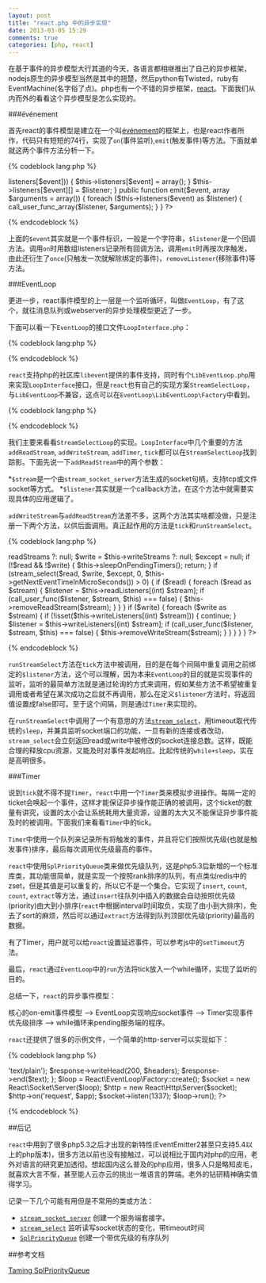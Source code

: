 ```yaml
---
layout: post
title: "react.php 中的异步实现"
date: 2013-03-05 15:29
comments: true
categories: [php, react]
---
```


在基于事件的异步模型大行其道的今天，各语言都相继推出了自己的异步框架，nodejs原生的异步模型当然是其中的翘楚，然后python有Twisted，ruby有EventMachine(名字俗了点)。php也有一个不错的异步框架，[react](https://github.com/reactphp/react)。下面我们从内而外的看看这个异步模型是怎么实现的。

###événement

首先react的事件模型是建立在一个叫[événement](https://github.com/igorw/evenement)的框架上，也是react作者所作，代码只有短短的74行，实现了`on`(事件监听),`emit`(触发事件)等方法。下面就单就这两个事件方法分析一下。

{% codeblock lang:php %}
<?php
public function on($event, $listener)
    {
        if (!is_callable($listener)) {
            throw new \InvalidArgumentException('The provided listener was not a valid callable.');
        }

        if (!isset($this->listeners[$event])) {
            $this->listeners[$event] = array();
        }

        $this->listeners[$event][] = $listener;
    }
public function emit($event, array $arguments = array())
    {
        foreach ($this->listeners($event) as $listener) {
            call_user_func_array($listener, $arguments);
        }
    }
?>
{% endcodeblock %}

上面的`$event`其实就是一个事件标识，一般是一个字符串，`$listener`是一个回调方法。调用`on`时用数组listeners记录所有回调方法，调用`emit`时再按次序触发，由此还衍生了`once`(只触发一次就解除绑定的事件)，`removeListener`(移除事件)等方法。

###EventLoop

更进一步，react事件模型的上一层是一个监听循环，叫做`EventLoop`，有了这个，就往消息队列或webserver的异步处理模型更近了一步。

下面可以看一下`EventLoop`的接口文件`LoopInterface.php`：

{% codeblock lang:php %}
<?php
namespace React\EventLoop;
interface LoopInterface
{
    public function addReadStream($stream, $listener);
    public function addWriteStream($stream, $listener);

    public function removeReadStream($stream);
    public function removeWriteStream($stream);
    public function removeStream($stream);

    public function addTimer($interval, $callback);
    public function addPeriodicTimer($interval, $callback);
    public function cancelTimer($signature);

    public function tick();
    public function run();
    public function stop();
}
?>
{% endcodeblock %}

`react`支持php的社区库`libevent`提供的事件支持，同时有个`LibEventLoop.php`用来实现`LoopInterface`接口，但是`react`也有自己的实现方案`StreamSelectLoop`，与`LibEventLoop`不兼容，这点可以在`EventLoop\LibEventLoop\Factory`中看到。

{% codeblock lang:php %}
<?php
    public static function create()
    {
        // @codeCoverageIgnoreStart
        if (function_exists('event_base_new')) { //使用libevent
            return new LibEventLoop();
        }
        return new StreamSelectLoop(); //不使用libevent
        // @codeCoverageIgnoreEnd
    }
?>
{% endcodeblock %}

我们主要来看看`StreamSelectLoop`的实现。`LoopInterface`中几个重要的方法`addReadStream`, `addWriteStream`, `addTimer`, `tick`都可以在`StreamSelectLoop`找到踪影。下面先说一下`addReadStream`中的两个参数：

*`$stream`是一个由`stream_socket_server`方法生成的socket句柄，支持tcp或文件socket等方式。
*`$listener`其实就是一个callback方法，在这个方法中就需要实现具体的应用逻辑了。

`addWriteStream`与`addReadStream`方法差不多，这两个方法其实啥都没做，只是注册一下两个方法，以供后面调用。真正起作用的方法是`tick`和`runStreamSelect`。

{% codeblock lang:php %}
<?php
    protected function runStreamSelect()
    {
        $read = $this->readStreams ?: null;
        $write = $this->writeStreams ?: null;
        $except = null;

        if (!$read && !$write) {
            $this->sleepOnPendingTimers();

            return;
        }

        if (stream_select($read, $write, $except, 0, $this->getNextEventTimeInMicroSeconds()) > 0) {
            if ($read) {
                foreach ($read as $stream) {
                    $listener = $this->readListeners[(int) $stream];
                    if (call_user_func($listener, $stream, $this) === false) {
                        $this->removeReadStream($stream);
                    }
                }
            }

            if ($write) {
                foreach ($write as $stream) {
                    if (!isset($this->writeListeners[(int) $stream])) {
                        continue;
                    }

                    $listener = $this->writeListeners[(int) $stream];
                    if (call_user_func($listener, $stream, $this) === false) {
                        $this->removeWriteStream($stream);
                    }
                }
            }
        }
    }
?>
{% endcodeblock %}

`runStreamSelect`方法在`tick`方法中被调用，目的是在每个间隔中重复调用之前绑定的`$listener`方法，这个可以理解，因为本来`EventLoop`的目的就是实现事件的监听，监听的最简单方法就是通过轮询的方式来调用，假如某些方法不希望被重复调用或者希望在某次成功之后就不再调用，那么在定义`$listener`方法时，将返回值设置成false即可。至于这个间隔，则是通过`Timer`来实现的。

在`runStreamSelect`中调用了一个有意思的方法[`stream_select`](http://php.net/manual/en/function.stream-select.php)，用timeout取代传统的`sleep`，并兼具监听socket端口的功能，一旦有新的连接或者改动，`stream_select`会立刻返回read或write中被修改的socket连接总数。这样，既能合理的释放cpu资源，又能及时对事件发起响应。比起传统的`while+sleep`，实在是高明很多。

###Timer

说到`tick`就不得不提`Timer`，`react`中用一个`Timer`类来模拟步进操作。每隔一定的ticket会唤起一个事件，这样才能保证异步操作能正确的被调用，这个ticket的数量有讲究，设置的太小会让系统耗用大量资源，设置的太大又不能保证异步事件能及时的被调用。下面我们来看看`Timer`中的tick。

`Timer`中使用一个队列来记录所有将触发的事件，并且将它们按照优先级(也就是触发事件)排序，最后每次调用优先级最高的事件。

`react`中使用`SplPriorityQueue`类来做优先级队列，这是php5.3后新增的一个标准库类，其功能很简单，就是实现一个按照rank排序的队列，有点类似redis中的zset，但是其值是可以重复的，所以它不是一个集合。它实现了`insert`, `count`, `count`, `extract`等方法，通过`insert`往队列中插入的数据会自动按照优先级(priority)由大到小排序(`react`中根据interval时间取负，实现了由小到大排序)，免去了sort的麻烦，然后可以通过`extract`方法得到队列顶部优先级(priority)最高的数据。

有了Timer，用户就可以给`react`设置延迟事件，可以参考js中的`setTimeout`方法。

最后，`react`通过`EventLoop`中的`run`方法将tick放入一个while循环，实现了监听的目的。

总结一下，`react`的异步事件模型：

核心的on-emit事件模型 --> EventLoop实现响应socket事件 --> Timer实现事件优先级排序 --> while循环来pending服务端的程序。

`react`还提供了很多的示例文件，一个简单的http-server可以实现如下：

{% codeblock lang:php %}
<?php
require __DIR__.'/../vendor/autoload.php';
$i = 0;
$app = function ($request, $response) use (&$i) {
    $i++;
    $text = "This is request number $i.\n";
    $headers = array('Content-Type' => 'text/plain');
    $response->writeHead(200, $headers);
    $response->end($text);
};
$loop = React\EventLoop\Factory::create();
$socket = new React\Socket\Server($loop);
$http = new React\Http\Server($socket);
$http->on('request', $app);
$socket->listen(1337);
$loop->run();
?>
{% endcodeblock %}

##后记

`react`中用到了很多php5.3之后才出现的新特性(EventEmitter2甚至只支持5.4以上的php版本)，很多方法以前也没有接触过，可以说相比于国内对php的应用，老外对语言的研究更加透彻。想起国内这么普及的php应用，很多人只是略知皮毛，就喜欢大言不惭，甚至能人云亦云的挑出一堆语言的弊端。老外的钻研精神确实值得学习。

记录一下几个可能有用但是不常用的类或方法：

* [`stream_socket_server`](http://php.net/manual/en/function.stream-socket-server.php) 创建一个服务端套接字。
* [`stream_select`](http://php.net/manual/en/function.stream-select.php) 监听读写socket状态的变化，带timeout时间
* [`SplPriorityQueue`](http://www.php.net/manual/en/splpriorityqueue.insert.php) 创建一个带优先级的有序队列

##参考文档

[Taming SplPriorityQueue](http://www.mwop.net/blog/253-Taming-SplPriorityQueue.html)